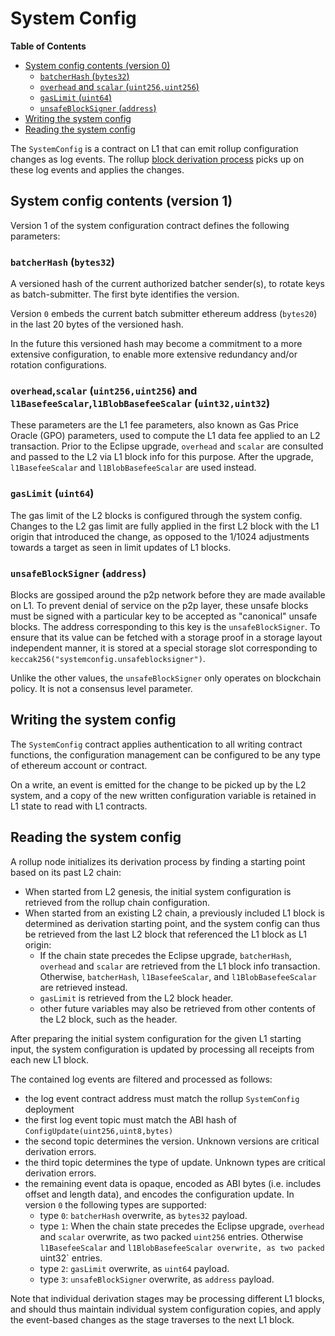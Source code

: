# System Config

<!-- START doctoc generated TOC please keep comment here to allow auto update -->
<!-- DON'T EDIT THIS SECTION, INSTEAD RE-RUN doctoc TO UPDATE -->
**Table of Contents**

- [System config contents (version 0)](#system-config-contents-version-0)
  - [`batcherHash` (`bytes32`)](#batcherhash-bytes32)
  - [`overhead` and `scalar` (`uint256,uint256`)](#overhead-and-scalar-uint256uint256)
  - [`gasLimit` (`uint64`)](#gaslimit-uint64)
  - [`unsafeBlockSigner` (`address`)](#unsafeblocksigner-address)
- [Writing the system config](#writing-the-system-config)
- [Reading the system config](#reading-the-system-config)

<!-- END doctoc generated TOC please keep comment here to allow auto update -->

The `SystemConfig` is a contract on L1 that can emit rollup configuration changes as log events.
The rollup [block derivation process](./derivation.md) picks up on these log events and applies the changes.

## System config contents (version 1)

Version 1 of the system configuration contract defines the following parameters:

### `batcherHash` (`bytes32`)

A versioned hash of the current authorized batcher sender(s), to rotate keys as batch-submitter.
The first byte identifies the version.

Version `0` embeds the current batch submitter ethereum address (`bytes20`) in the last 20 bytes of the versioned hash.

In the future this versioned hash may become a commitment to a more extensive configuration,
to enable more extensive redundancy and/or rotation configurations.

### `overhead`,`scalar` (`uint256,uint256`) and `l1BasefeeScalar`,`l1BlobBasefeeScalar` (`uint32,uint32`)

These parameters are the L1 fee parameters, also known as Gas Price Oracle (GPO) parameters, used
to compute the L1 data fee applied to an L2 transaction.  Prior to the Eclipse upgrade, `overhead`
and `scalar` are consulted and passed to the L2 via L1 block info for this purpose. After the
upgrade, `l1BasefeeScalar` and `l1BlobBasefeeScalar` are used instead.

### `gasLimit` (`uint64`)

The gas limit of the L2 blocks is configured through the system config.
Changes to the L2 gas limit are fully applied in the first L2 block with the L1 origin that introduced the change,
as opposed to the 1/1024 adjustments towards a target as seen in limit updates of L1 blocks.

### `unsafeBlockSigner` (`address`)

Blocks are gossiped around the p2p network before they are made available on L1.
To prevent denial of service on the p2p layer, these unsafe blocks must be
signed with a particular key to be accepted as "canonical" unsafe blocks.
The address corresponding to this key is the `unsafeBlockSigner`. To ensure
that its value can be fetched with a storage proof in a storage layout independent
manner, it is stored at a special storage slot corresponding to
`keccak256("systemconfig.unsafeblocksigner")`.

Unlike the other values, the `unsafeBlockSigner` only operates on blockchain
policy. It is not a consensus level parameter.

## Writing the system config

The `SystemConfig` contract applies authentication to all writing contract functions,
the configuration management can be configured to be any type of ethereum account or contract.

On a write, an event is emitted for the change to be picked up by the L2 system,
and a copy of the new written configuration variable is retained in L1 state to read with L1 contracts.

## Reading the system config

A rollup node initializes its derivation process by finding a starting point based on its past L2 chain:

- When started from L2 genesis, the initial system configuration is retrieved from the rollup chain configuration.
- When started from an existing L2 chain, a previously included L1 block is determined as derivation starting point,
  and the system config can thus be retrieved from the last L2 block that referenced the L1 block as L1 origin:
  - If the chain state precedes the Eclipse upgrade, `batcherHash`, `overhead` and `scalar` are
    retrieved from the L1 block info transaction. Otherwise, `batcherHash`, `l1BasefeeScalar`, and
    `l1BlobBasefeeScalar` are retrieved instead.
  - `gasLimit` is retrieved from the L2 block header.
  - other future variables may also be retrieved from other contents of the L2 block, such as the header.

After preparing the initial system configuration for the given L1 starting input,
the system configuration is updated by processing all receipts from each new L1 block.

The contained log events are filtered and processed as follows:

- the log event contract address must match the rollup `SystemConfig` deployment
- the first log event topic must match the ABI hash of `ConfigUpdate(uint256,uint8,bytes)`
- the second topic determines the version. Unknown versions are critical derivation errors.
- the third topic determines the type of update. Unknown types are critical derivation errors.
- the remaining event data is opaque, encoded as ABI bytes (i.e. includes offset and length data),
  and encodes the configuration update. In version `0` the following types are supported:
  - type `0`: `batcherHash` overwrite, as `bytes32` payload.
  - type `1`: When the chain state precedes the Eclipse upgrade, `overhead` and `scalar` overwrite,
    as two packed `uint256` entries. Otherwise `l1BasefeeScalar` and `l1BlobBasefeeScalar overwrite,
    as two packed `uint32` entries.
  - type `2`: `gasLimit` overwrite, as `uint64` payload.
  - type `3`: `unsafeBlockSigner` overwrite, as `address` payload.

Note that individual derivation stages may be processing different L1 blocks,
and should thus maintain individual system configuration copies,
and apply the event-based changes as the stage traverses to the next L1 block.

